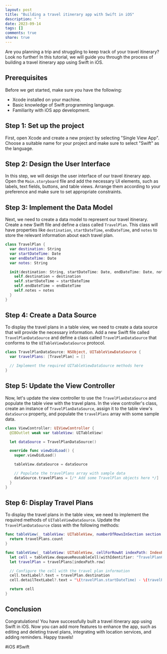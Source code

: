 ```yaml
---
layout: post
title: "Building a travel itinerary app with Swift in iOS"
description: " "
date: 2023-09-14
tags: []
comments: true
share: true
---
```


Are you planning a trip and struggling to keep track of your travel itinerary? Look no further! In this tutorial, we will guide you through the process of building a travel itinerary app using Swift in iOS.

## Prerequisites

Before we get started, make sure you have the following:

- Xcode installed on your machine.
- Basic knowledge of Swift programming language.
- Familiarity with iOS app development.

## Step 1: Set up the project

First, open Xcode and create a new project by selecting "Single View App". Choose a suitable name for your project and make sure to select "Swift" as the language.

## Step 2: Design the User Interface

In this step, we will design the user interface of our travel itinerary app. Open the `Main.storyboard` file and add the necessary UI elements, such as labels, text fields, buttons, and table views. Arrange them according to your preference and make sure to set appropriate constraints.

## Step 3: Implement the Data Model

Next, we need to create a data model to represent our travel itinerary. Create a new Swift file and define a class called `TravelPlan`. This class will have properties like `destination`, `startDateTime`, `endDateTime`, and `notes` to store the relevant information about each travel plan.

```swift
class TravelPlan {
  var destination: String
  var startDateTime: Date
  var endDateTime: Date
  var notes: String

  init(destination: String, startDateTime: Date, endDateTime: Date, notes: String) {
    self.destination = destination
    self.startDateTime = startDateTime
    self.endDateTime = endDateTime
    self.notes = notes
  }
}
```

## Step 4: Create a Data Source

To display the travel plans in a table view, we need to create a data source that will provide the necessary information. Add a new Swift file called `TravelPlanDataSource` and define a class called `TravelPlanDataSource` that conforms to the `UITableViewDataSource` protocol.

```swift
class TravelPlanDataSource: NSObject, UITableViewDataSource {
  var travelPlans: [TravelPlan] = []

  // Implement the required UITableViewDataSource methods here
}
```

## Step 5: Update the View Controller

Now, let's update the view controller to use the `TravelPlanDataSource` and populate the table view with the travel plans. In the view controller's class, create an instance of `TravelPlanDataSource`, assign it to the table view's `dataSource` property, and populate the `travelPlans` array with some sample data.

```swift
class ViewController: UIViewController {
  @IBOutlet weak var tableView: UITableView!

  let dataSource = TravelPlanDataSource()

  override func viewDidLoad() {
    super.viewDidLoad()

    tableView.dataSource = dataSource

    // Populate the travelPlans array with sample data
    dataSource.travelPlans = [/* Add some TravelPlan objects here */]
  }
}
```

## Step 6: Display Travel Plans

To display the travel plans in the table view, we need to implement the required methods of `UITableViewDataSource`. Update the `TravelPlanDataSource` class with the following methods:

```swift
func tableView(_ tableView: UITableView, numberOfRowsInSection section: Int) -> Int {
  return travelPlans.count
}

func tableView(_ tableView: UITableView, cellForRowAt indexPath: IndexPath) -> UITableViewCell {
  let cell = tableView.dequeueReusableCell(withIdentifier: "TravelPlanCell", for: indexPath)
  let travelPlan = travelPlans[indexPath.row]

  // Configure the cell with the travel plan information
  cell.textLabel?.text = travelPlan.destination
  cell.detailTextLabel?.text = "\(travelPlan.startDateTime) - \(travelPlan.endDateTime)"

  return cell
}
```

## Conclusion

Congratulations! You have successfully built a travel itinerary app using Swift in iOS. Now you can add more features to enhance the app, such as editing and deleting travel plans, integrating with location services, and adding reminders. Happy travels!

#iOS #Swift